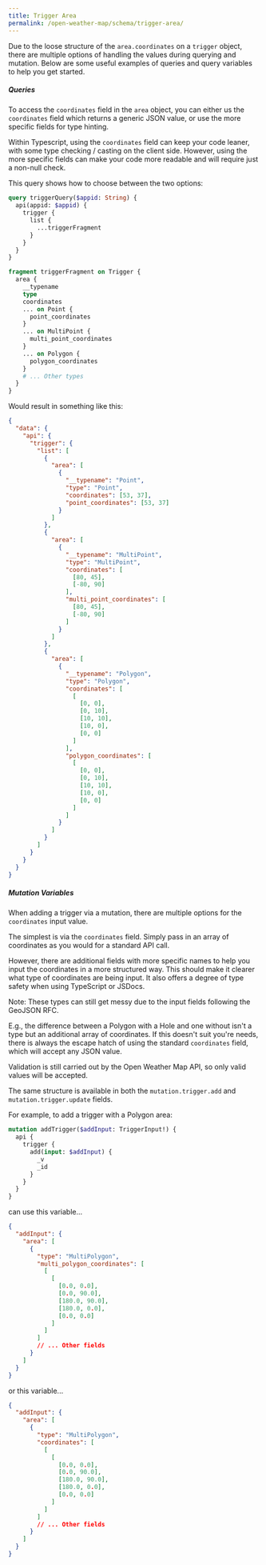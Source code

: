```yaml
---
title: Trigger Area
permalink: /open-weather-map/schema/trigger-area/
---
```


Due to the loose structure of the `area.coordinates` on a `trigger` object, there are multiple options of handling the values during querying and mutation. Below are some useful examples of queries and query variables to help you get started.

##### Queries

To access the `coordinates` field in the `area` object, you can either us the `coordinates` field which returns a generic JSON value, or use the more specific fields for type hinting.

Within Typescript, using the `coordinates` field can keep your code leaner, with some type checking / casting on the client side. However, using the more specific fields can make your code more readable and will require just a non-null check.

This query shows how to choose between the two options:

```graphql
query triggerQuery($appid: String) {
  api(appid: $appid) {
    trigger {
      list {
        ...triggerFragment
      }
    }
  }
}

fragment triggerFragment on Trigger {
  area {
    __typename
    type
    coordinates
    ... on Point {
      point_coordinates
    }
    ... on MultiPoint {
      multi_point_coordinates
    }
    ... on Polygon {
      polygon_coordinates
    }
    # ... Other types
  }
}
```

Would result in something like this:

```json
{
  "data": {
    "api": {
      "trigger": {
        "list": [
          {
            "area": [
              {
                "__typename": "Point",
                "type": "Point",
                "coordinates": [53, 37],
                "point_coordinates": [53, 37]
              }
            ]
          },
          {
            "area": [
              {
                "__typename": "MultiPoint",
                "type": "MultiPoint",
                "coordinates": [
                  [80, 45],
                  [-80, 90]
                ],
                "multi_point_coordinates": [
                  [80, 45],
                  [-80, 90]
                ]
              }
            ]
          },
          {
            "area": [
              {
                "__typename": "Polygon",
                "type": "Polygon",
                "coordinates": [
                  [
                    [0, 0],
                    [0, 10],
                    [10, 10],
                    [10, 0],
                    [0, 0]
                  ]
                ],
                "polygon_coordinates": [
                  [
                    [0, 0],
                    [0, 10],
                    [10, 10],
                    [10, 0],
                    [0, 0]
                  ]
                ]
              }
            ]
          }
        ]
      }
    }
  }
}
```

##### Mutation Variables

When adding a trigger via a mutation, there are multiple options for the `coordinates` input value.

The simplest is via the `coordinates` field. Simply pass in an array of coordinates as you would for a standard API call.

However, there are additional fields with more specific names to help you input the coordinates in a more structured way. This should make it clearer what type of coordinates are being input. It also offers a degree of type safety when using TypeScript or JSDocs.

Note: These types can still get messy due to the input fields following the GeoJSON RFC.

E.g., the difference between a Polygon with a Hole and one without isn't a type but an additional array of coordinates. If this doesn't suit you're needs, there is always the escape hatch of using the standard `coordinates` field, which will accept any JSON value.

Validation is still carried out by the Open Weather Map API, so only valid values will be accepted.

The same structure is available in both the `mutation.trigger.add` and `mutation.trigger.update` fields.

For example, to add a trigger with a Polygon area:

```graphql
mutation addTrigger($addInput: TriggerInput!) {
  api {
    trigger {
      add(input: $addInput) {
        _v
        _id
      }
    }
  }
}
```

can use this variable...

```json
{
  "addInput": {
    "area": [
      {
        "type": "MultiPolygon",
        "multi_polygon_coordinates": [
          [
            [
              [0.0, 0.0],
              [0.0, 90.0],
              [180.0, 90.0],
              [180.0, 0.0],
              [0.0, 0.0]
            ]
          ]
        ]
        // ... Other fields
      }
    ]
  }
}
```

or this variable...

```json
{
  "addInput": {
    "area": [
      {
        "type": "MultiPolygon",
        "coordinates": [
          [
            [
              [0.0, 0.0],
              [0.0, 90.0],
              [180.0, 90.0],
              [180.0, 0.0],
              [0.0, 0.0]
            ]
          ]
        ]
        // ... Other fields
      }
    ]
  }
}
```
